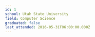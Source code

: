 ```yaml
---
id: 1
school: Utah State University
field: Computer Science
graduated: false
last_attended: 2016-05-31T06:00:00.000Z
---
```



